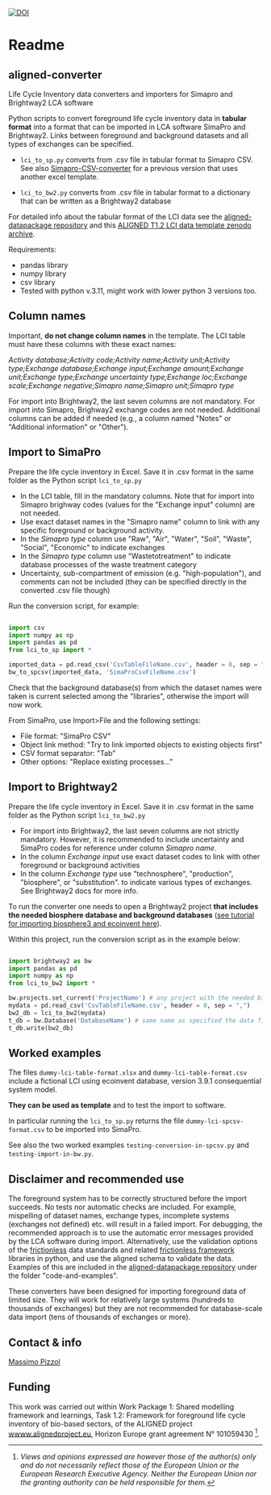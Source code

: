 [![DOI](https://zenodo.org/badge/733667413.svg)](https://zenodo.org/doi/10.5281/zenodo.10845909)

# Readme

## aligned-converter

Life Cycle Inventory data converters and importers for Simapro and Brightway2 LCA software

Python scripts to convert foreground life cycle inventory data in **tabular format** into a format that can be imported in LCA software SimaPro and Brightway2.
Links between foreground and background datasets and all types of exchanges can be specified.

* `lci_to_sp.py` converts from .csv file in tabular format to Simapro CSV. See also [Simapro-CSV-converter](https://github.com/massimopizzol/Simapro-CSV-converter) for a previous version that uses another excel template.
 
* `lci_to_bw2.py` converts from .csv file in tabular format to a dictionary that can be written as a Brightway2 database

For detailed info about the tabular format of the LCI data see the [aligned-datapackage repository](https://github.com/massimopizzol/aligned-datapackage) and this [ALIGNED T1.2 LCI data template zenodo archive](https://doi.org/10.5281/zenodo.10843472).


Requirements:

* pandas library
* numpy library
* csv library
* Tested with python v.3.11, might work with lower python 3 versions too. 

## Column names

Important, **do not change column names** in the template. The LCI table must have these columns with these exact names:

_Activity database;Activity code;Activity name;Activity unit;Activity type;Exchange database;Exchange input;Exchange amount;Exchange unit;Exchange type;Exchange uncertainty type;Exchange loc;Exchange scale;Exchange negative;Simapro name;Simapro unit;Simapro type_

For import into Brightway2, the last seven columns are not mandatory. For import into Simapro, Brighway2 exchange codes are not needed. Additional columns can be added if needed (e.g., a column named "Notes" or "Additional information" or "Other").
  

## Import to SimaPro

Prepare the life cycle inventory in Excel. 
Save it in .csv format in the same folder as the Python script `lci_to_sp.py` 

* In the LCI table, fill in the mandatory columns. Note that for import into Simapro brighway codes (values for the "Exchange input" column) are not needed. 
* Use exact dataset names in the "Simapro name" column to link with any specific foreground or background activity. 
* In the _Simapro type_ column use "Raw", "Air", "Water", "Soil", "Waste", "Social", "Economic" to indicate exchanges
* In the _Simapro type_ column use "Wastetotreatment" to indicate database processes of the waste treatment category
* Uncertainty, sub-compartment of emission (e.g. "high-population"), and comments can not be included (they can be specified directly in the converted .csv file though)


Run the conversion script, for example:

```python

import csv
import numpy as np
import pandas as pd
from lci_to_sp import *

imported_data = pd.read_csv('CsvTableFileName.csv', header = 0, sep = ",", encoding='utf-8-sig')
bw_to_spcsv(imported_data, 'SimaProCsvFileName.csv')

```

Check that the background database(s) from which the dataset names were taken is current selected among the "libraries", otherwise the import will now work.

From SimaPro, use Import>File and the following settings:

* File format: "SimaPro CSV"
* Object link method: "Try to link imported objects to existing objects first"
* CSV format separator: "Tab"
* Other options: "Replace existing processes..."


## Import to Brightway2

Prepare the life cycle inventory in Excel. 
Save it in .csv format in the same folder as the Python script `lci_to_bw2.py`

* For import into Brightway2, the last seven columns are not strictly mandatory. However, it is recommended to include uncertainty and SimaPro codes for reference under column _Simapro name_.
* In the column _Exchange input_	use exact dataset codes to link with other foreground or background activities
* In the column _Exchange type_ use "technosphere", "production", "biosphere", or "substitution". to indicate various types of exchanges. See Brightway2 docs for more info. 

To run the converter one needs to open a Brightway2 project **that includes the needed biosphere database and background databases** ([see tutorial for importing biosphere3 and ecoinvent here](https://github.com/massimopizzol/advanced-lca-notebooks/blob/main/Course-material/3-Ecoinvent.ipynb)).

Within this project, run the conversion script as in the example below:

```python

import brightway2 as bw
import pandas as pd
import numpy as np
from lci_to_bw2 import *

bw.projects.set_current('ProjectName') # any project with the needed biosphere and background database
mydata = pd.read_csv('CsvTableFileName.csv', header = 0, sep = ",")
bw2_db = lci_to_bw2(mydata) 
t_db = bw.Database('DatabaseName') # same name as specified the data file under "Activity database"
t_db.write(bw2_db) 

```

## Worked examples

The files `dummy-lci-table-format.xlsx` and `dummy-lci-table-format.csv` include a fictional LCI using ecoinvent database, version 3.9.1 consequential system model.

**They can be used as template** and to test the import to software. 

In particular running the `lci_to_sp.py`  returns the file `dummy-lci-spcsv-format.csv` to be imported into SimaPro. 

See also the two worked examples `testing-conversion-in-spcsv.py` and `testing-import-in-bw.py`.


## Disclaimer and recommended use

The foreground system has to be correctly structured before the import succeeds. No tests nor automatic checks are included. For example, mispelling of dataset names, exchange types, incomplete systems (exchanges not defined) etc. will result in a failed import. For debugging, the recommended approach is to use the automatic error messages provided by the LCA software during import. Alternatively, use the validation options of the [frictionless](https://specs.frictionlessdata.io/#overview) data standards and related [frictionless framework](https://framework.frictionlessdata.io/) libraries in python, and use the aligned schema to validate the data. Examples of this are included in the [aligned-datapackage repository](https://github.com/massimopizzol/aligned-datapackage) under the folder "code-and-examples".

These converters have been designed for importing foreground data of limited size. They will work for relatively large systems (hundreds to thousands of exchanges) but they are not recommended for database-scale data import (tens of thousands of exchanges or more).  


## Contact & info

[Massimo Pizzol](mailto:massimo@plan.aau.dk)

## Funding

This work was carried out within Work Package 1: Shared modelling framework and learnings, Task 1.2: Framework for foreground life cycle inventory of bio-based sectors, of the ALIGNED project [wwww.alignedproject.eu](wwww.alignedproject.eu), Horizon Europe grant agreement N° 101059430 [^1].

[^1]: _Views and opinions expressed are however those of the author(s) only and do not necessarily reflect those of the European Union or the European Research Executive Agency. Neither the European Union nor the granting authority can be held responsible for them._
